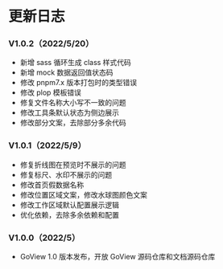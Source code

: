 # 更新日志

### V1.0.2（2022/5/20）

* 新增 sass 循环生成 class 样式代码
* 新增 mock 数据返回值状态码
* 修改 pnpm7.x 版本打包时的类型错误
* 修改 plop 模板错误
* 修复文件名称大小写不一致的问题
* 修改工具条默认状态为侧边展示
* 修改部分文案，去除部分多余代码

### V1.0.1（2022/5/9）

* 修复折线图在预览时不展示的问题
* 修复标尺、水印不展示的问题
* 修改首页假数据名称
* 修改位置区域文案，修改水球图颜色文案
* 修改工作区域默认配置展示逻辑
* 优化依赖，去除多余依赖和配置

### V1.0.0（2022/5）

* GoView 1.0 版本发布，开放 GoView 源码仓库和文档源码仓库